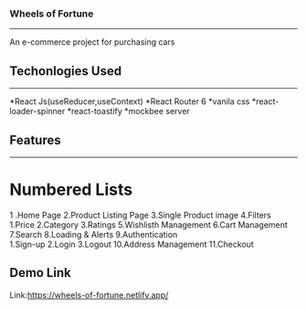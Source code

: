 ### Wheels of Fortune
---
An e-commerce project for purchasing cars

## Techonlogies Used
---
*React Js(useReducer,useContext)
*React Router 6
*vanila css
*react-loader-spinner
*react-toastify
*mockbee server

## Features
---
# Numbered Lists
1 .Home Page
2.Product Listing Page
3.Single Product image
4.Filters
    1.Price
    2.Category
    3.Ratings
5.Wishlisth Management
6.Cart Management
7.Search
8.Loading & Alerts
9.Authentication  
    1.Sign-up
    2.Login
    3.Logout
10.Address Management
11.Checkout

## Demo Link
Link:https://wheels-of-fortune.netlify.app/


